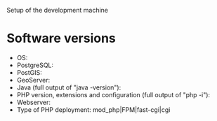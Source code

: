 Setup of the development machine

# Software versions

* OS:
* PostgreSQL:
* PostGIS:
* GeoServer:
* Java (full output of "java -version"):
* PHP version, extensions and configuration (full output of "php -i"):
* Webserver:
* Type of PHP deployment: mod_php|FPM|fast-cgi|cgi